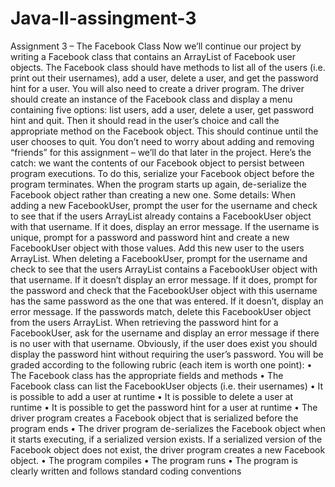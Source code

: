 # Java-II-assingment-3
Assignment 3 – The Facebook Class
Now we’ll continue our project by writing a Facebook class that contains an ArrayList of Facebook user objects. The Facebook class should have methods to list all of the users (i.e. print out their usernames), add a user, delete a user, and get the password hint for a user. You will also need to create a driver program. The driver should create an instance of the Facebook class and display a menu containing five options: list users, add a user, delete a user, get password hint and quit. Then it should read in the user’s choice and call the appropriate method on the Facebook object. This should continue until the user chooses to quit. You don’t need to worry about adding and removing “friends” for this assignment – we’ll do that later in the project.
Here’s the catch: we want the contents of our Facebook object to persist between program executions. To do this, serialize your Facebook object before the program terminates. When the program starts up again, de-serialize the Facebook object rather than creating a new one.
Some details:
When adding a new FacebookUser, prompt the user for the username and check to see that if the users ArrayList already contains a FacebookUser object with that username. If it does, display an error message. If the username is unique, prompt for a password and password hint and create a new FacebookUser object with those values. Add this new user to the users ArrayList.
When deleting a FacebookUser, prompt for the username and check to see that the users ArrayList contains a FacebookUser object with that username. If it doesn’t display an error message. If it does, prompt for the password and check that the FacebookUser object with this username has the same password as the one that was entered. If it doesn’t, display an error message. If the passwords match, delete this FacebookUser object from the users ArrayList.
When retrieving the password hint for a FacebookUser, ask for the username and display an error message if there is no user with that username. Obviously, if the user does exist you should display the password hint without requiring the user’s password.
You will be graded according to the following rubric (each item is worth one point):
• The Facebook class has the appropriate fields and methods
• The Facebook class can list the FacebookUser objects (i.e. their usernames) • It is possible to add a user at runtime
• It is possible to delete a user at runtime
• It is possible to get the password hint for a user at runtime
• The driver program creates a Facebook object that is serialized before the program ends
• The driver program de-serializes the Facebook object when it starts executing, if a serialized version exists. If a serialized version of the Facebook object does not exist, the driver program creates a new Facebook object.
• The program compiles
• The program runs
• The program is clearly written and follows standard coding conventions
